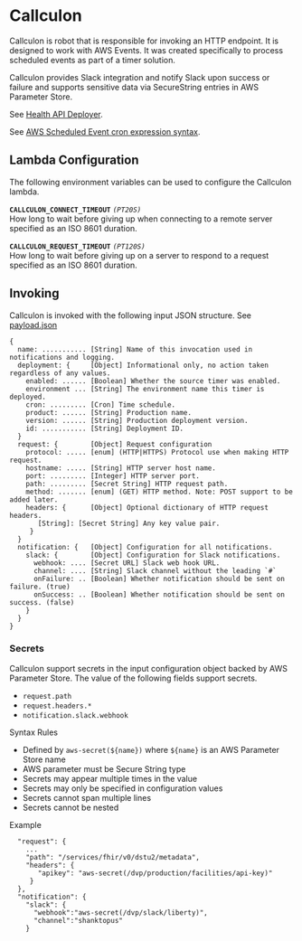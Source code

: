 # Callculon

Callculon is robot that is responsible for invoking an HTTP endpoint.
It is designed to work with AWS Events.
It was created specifically to process scheduled events as part of a timer solution.

Callculon provides Slack integration and notify Slack upon success or failure
and supports sensitive data via SecureString entries in AWS Parameter Store.

See [Health API Deployer](https://github.com/department-of-veterans-affairs/health-apis-deployer).

See [AWS Scheduled Event cron expression syntax](https://docs.aws.amazon.com/AmazonCloudWatch/latest/events/ScheduledEvents.html).


## Lambda Configuration

The following environment variables can be used to configure the Callculon lambda.

**`CALLCULON_CONNECT_TIMEOUT`** _`(PT20S)`_  
How long to wait before giving up when connecting to a remote server
specified as an ISO 8601 duration.

**`CALLCULON_REQUEST_TIMEOUT`**  _`(PT120S)`_  
How long to wait before giving up on a server to respond to a request
specified as an ISO 8601 duration.

## Invoking

Callculon is invoked with the following input JSON structure.
See [payload.json](payload.json)

```
{
  name: ........... [String] Name of this invocation used in notifications and logging.
  deployment: {     [Object] Informational only, no action taken regardless of any values.
    enabled: ...... [Boolean] Whether the source timer was enabled.
    environment ... [String] The environment name this timer is deployed.
    cron: ......... [Cron] Time schedule.
    product: ...... [String] Production name.
    version: ...... [String] Production deployment version.
    id: ........... [String] Deployment ID.
  }
  request: {        [Object] Request configuration
    protocol: ..... [enum] (HTTP|HTTPS) Protocol use when making HTTP request.
    hostname: ..... [String] HTTP server host name.
    port: ......... [Integer] HTTP server port.
    path: ......... [Secret String] HTTP request path.
    method: ....... [enum] (GET) HTTP method. Note: POST support to be added later.
    headers: {      [Object] Optional dictionary of HTTP request headers.
       [String]: [Secret String] Any key value pair.
     }
  }
  notification: {   [Object] Configuration for all notifications.
    slack: {        [Object] Configuration for Slack notifications.
      webhook: .... [Secret URL] Slack web hook URL.
      channel: .... [String] Slack channel without the leading `#`
      onFailure: .. [Boolean] Whether notification should be sent on failure. (true)
      onSuccess: .. [Boolean] Whether notification should be sent on success. (false)
    }
  }
}
```

### Secrets
Callculon support secrets in the input configuration object backed by AWS Parameter Store.
The value of the following fields support secrets.
- `request.path`
- `request.headers.*`
- `notification.slack.webhook`

Syntax Rules

- Defined by `aws-secret(${name})` where `${name}` is an AWS Parameter Store name
- AWS parameter must be Secure String type
- Secrets may appear multiple times in the value
- Secrets may only be specified in configuration values
- Secrets cannot span multiple lines
- Secrets cannot be nested

Example
```
  "request": {
    ...
    "path": "/services/fhir/v0/dstu2/metadata",
    "headers": {
       "apikey": "aws-secret(/dvp/production/facilities/api-key)"
     }
  },
  "notification": {
    "slack": {
      "webhook":"aws-secret(/dvp/slack/liberty)",
      "channel":"shanktopus"
    }
```
